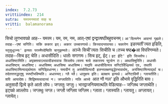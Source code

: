 ```yaml
---
index:  7.2.73
vrittiindex:  214
sutra:  यमरमनमातां सक् च
vritti:  balamanorama 
---
```


सिचो लुगभावपक्षे आह-- यमरम। यम, रम, नम, आत्-एषां द्वन्द्वात्षष्ठीबहुवचनम्। `आ'दित्यनेन आदन्तं गृह्यते। तदाह--एषां सगिति। सकि ककार इत्। अकार उच्चारणार्थः। कित्त्वादन्तावयवः। चकारेण `इडत्त्यर्ती'त्यत इडिति, `स्तुसुधूञ्भ्यः' इत्यतः परस्मैपदेष्विति चानुकृष्यते। `अञ्जेः सिची'त्यतः सिचीति च।तच्च षष्ठ�आ विपरिणम्यते। तदाह--सिच इट् चेति। अधासीदिति। धातोः सगागमः। सिच इट्, ईट्। `इट ईटि' इति सिज्लोपः। अधासिष्टामिति। अपृक्तत्वाऽभावादीडभावान्न सिज्लोपः।सस्य षत्वे तकारस्य ष्टुत्वेन टः। आथासिषुरिति। अधासीः अधासिष्टम् अधासिष्ट। अधासिषम् अधासिष्व अधासिष्म। यद्यपि अधासीदित्यत्र सगिटोर्विधिव्र्यर्थ एव, तथापि अधासिष्टामित्याद्यर्थमातः सगिड्विधानम्। यमादीनं तु अयंसीदित्यादौ हलन्तलक्षणवृद्धेरभावार्थम्, अयंसिष्टामित्याद्यर्थं च।तदेतत्तत्तद्धातुषु स्पष्टीभविष्यति। अधास्यत्। ग्लै म्लै। धातुक्षय इति। बलक्षय इत्यर्थः। अनिटाविमौ। ग्लायतीति। शपि आयादेशः। शिद्विषयत्वादात्त्वं न। जग्लाविति। णलि आत्त्वे `आत णौ णल' इति औभावे वृद्धिरिति बावः। अतुसादौ द्वित्वे कृते आतो लोपः। जग्लतुः जग्लुः। भारद्वाजनियमात्थलि वेडित्याह-- जग्लिथ जग्लाथेति। इट्पक्षे आल्लोपः। जग्लथुः जग्ल। जग्लौ जग्लिव जग्लिम। ग्लाता। ग्लास्यति। ग्लायतु। अग्लायत्। ग्लायेत्।

